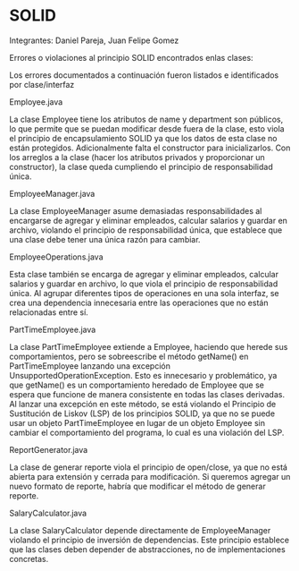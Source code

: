 # SOLID

Integrantes: Daniel Pareja, Juan Felipe Gomez


Errores o violaciones al principio SOLID encontrados enlas clases:

Los errores documentados a continuación fueron listados e identificados por clase/interfaz

Employee.java

La clase Employee tiene los atributos de name y department son públicos, lo que permite que se puedan modificar desde fuera de la clase, esto viola el principio de encapsulamiento SOLID ya que los datos de esta clase no están protegidos. Adicionalmente falta el constructor para inicializarlos. Con los arreglos a la clase (hacer los atributos privados y proporcionar un constructor), la clase queda cumpliendo el principio de responsabilidad única.

EmployeeManager.java

La clase EmployeeManager asume demasiadas responsabilidades al encargarse de agregar y eliminar empleados, calcular salarios y guardar en archivo, violando el principio de responsabilidad única, que establece que una clase debe tener una única razón para cambiar. 

EmployeeOperations.java

Esta clase también se encarga de agregar y eliminar empleados, calcular salarios y guardar en archivo, lo que viola el principio de responsabilidad única. Al agrupar diferentes tipos de operaciones en una sola interfaz, se crea una dependencia innecesaria entre las operaciones que no están relacionadas entre sí.

PartTimeEmployee.java

La clase PartTimeEmployee extiende a Employee, haciendo que herede sus comportamientos, pero se sobreescribe el método getName() en PartTimeEmployee lanzando una excepción UnsupportedOperationException. Esto es innecesario y problemático, ya que getName() es un comportamiento heredado de Employee que se espera que funcione de manera consistente en todas las clases derivadas. Al lanzar una excepción en este método, se está violando el Principio de Sustitución de Liskov (LSP) de los principios SOLID, ya que no se puede usar un objeto PartTimeEmployee en lugar de un objeto Employee sin cambiar el comportamiento del programa, lo cual es una violación del LSP.

ReportGenerator.java

La clase de generar reporte viola el principio de open/close, ya que no está abierta para extensión y cerrada para modificación. Si queremos agregar un nuevo formato de reporte, habría que modificar el método de generar reporte.


SalaryCalculator.java

La clase SalaryCalculator depende directamente de EmployeeManager violando el principio de inversión de dependencias. Este principio establece que las clases deben depender de abstracciones, no de implementaciones concretas.



